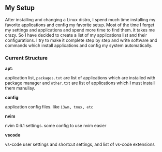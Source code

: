 ## My Setup

After installing and changing a Linux distro, I spend much time installing my favorite applications and config my favorite setup. Most of the time I forget my settings and applications and spend more time to find them. it takes me crazy. So I have decided to create a list of my applications list and their configurations. I try to make it complete step by step and write software and commands which install applications and config my system automatically.

### Current Structure

**apt**:

application list, `packages.txt` are list of applications which are installed with package manager and `other.txt` are list of applications which I must install them manullay.

**config**

application config files. like `i3wm, tmux, etc`

**nvim**

nvim 0.6.1 settings. some config to use nvim easier

**vscode**

vs-code user settings and shortcut settings, and list of vs-code extensions



